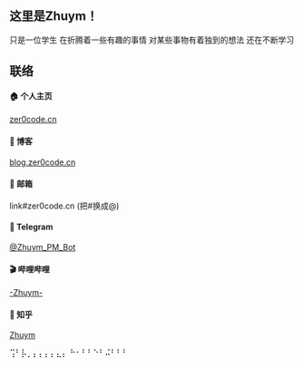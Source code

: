 ## 这里是Zhuym！

只是一位学生
在折腾着一些有趣的事情
对某些事物有着独到的想法
还在不断学习

## 联络
#### 🏠 个人主页
[zer0code.cn](https://zer0code.cn/)

#### 📄 博客
[blog.zer0code.cn](https://blog.zer0code.cn)

#### 📧 邮箱
link#zer0code.cn (把#换成@)
#### 💬 Telegram
[@Zhuym_PM_Bot](https://t.me/Zhuym_PM_bot)

#### 🎬 哔哩哔哩
[-Zhuym-](https://space.bilibili.com/276556775)

#### 🤨 知乎
[Zhuym](https://www.zhihu.com/people/zhuym-83)

⢩⠃⡧⡀⡄⡄⡄⡄⣄⡄
⠓⠂⠃⠃⠑⠃⠬⠃⠃⠃
